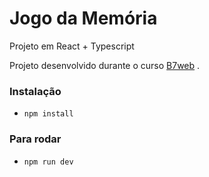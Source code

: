 # Jogo da Memória

Projeto em React + Typescript

Projeto desenvolvido durante o curso [B7web](https://b7web.com.br)
.

### Instalação
- `npm install`

### Para rodar
- `npm run dev`